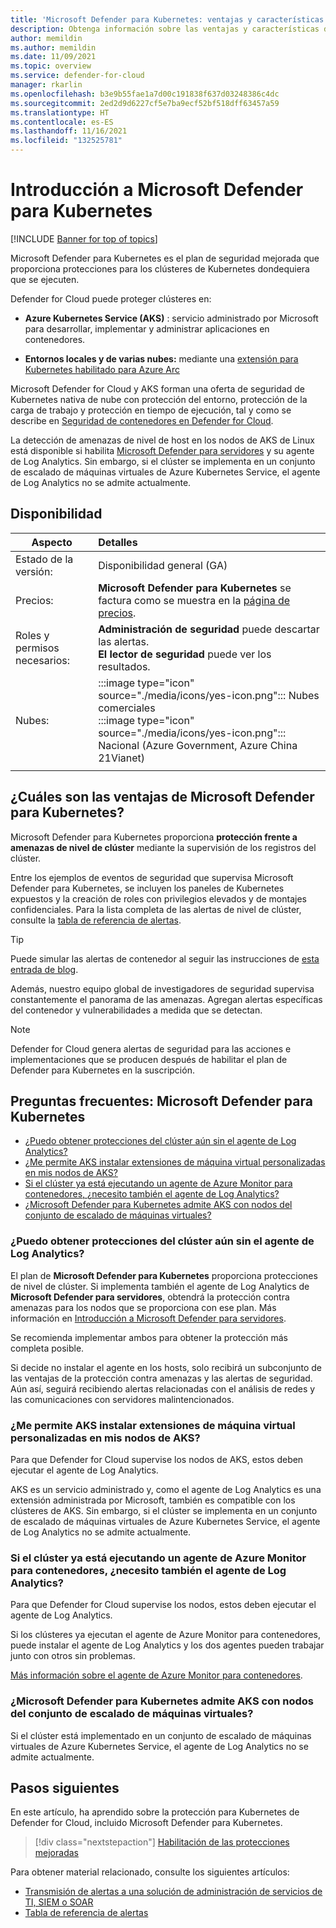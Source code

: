 ```yaml
---
title: 'Microsoft Defender para Kubernetes: ventajas y características'
description: Obtenga información sobre las ventajas y características de Microsoft Defender para Kubernetes.
author: memildin
ms.author: memildin
ms.date: 11/09/2021
ms.topic: overview
ms.service: defender-for-cloud
manager: rkarlin
ms.openlocfilehash: b3e9b55fae1a7d00c191838f637d03248386c4dc
ms.sourcegitcommit: 2ed2d9d6227cf5e7ba9ecf52bf518dff63457a59
ms.translationtype: HT
ms.contentlocale: es-ES
ms.lasthandoff: 11/16/2021
ms.locfileid: "132525781"
---
```

# <a name="introduction-to-microsoft-defender-for-kubernetes"></a>Introducción a Microsoft Defender para Kubernetes

[!INCLUDE [Banner for top of topics](./includes/banner.md)]

Microsoft Defender para Kubernetes es el plan de seguridad mejorada que proporciona protecciones para los clústeres de Kubernetes dondequiera que se ejecuten.

Defender for Cloud puede proteger clústeres en:

- **Azure Kubernetes Service (AKS)** : servicio administrado por Microsoft para desarrollar, implementar y administrar aplicaciones en contenedores.

- **Entornos locales y de varias nubes:** mediante una [extensión para Kubernetes habilitado para Azure Arc](defender-for-kubernetes-azure-arc.md)

Microsoft Defender for Cloud y AKS forman una oferta de seguridad de Kubernetes nativa de nube con protección del entorno, protección de la carga de trabajo y protección en tiempo de ejecución, tal y como se describe en [Seguridad de contenedores en Defender for Cloud](container-security.md).

La detección de amenazas de nivel de host en los nodos de AKS de Linux está disponible si habilita [Microsoft Defender para servidores](defender-for-servers-introduction.md) y su agente de Log Analytics. Sin embargo, si el clúster se implementa en un conjunto de escalado de máquinas virtuales de Azure Kubernetes Service, el agente de Log Analytics no se admite actualmente.



## <a name="availability"></a>Disponibilidad

|Aspecto|Detalles|
|----|:----|
|Estado de la versión:|Disponibilidad general (GA)|
|Precios:|**Microsoft Defender para Kubernetes** se factura como se muestra en la [página de precios](https://azure.microsoft.com/pricing/details/security-center/).|
|Roles y permisos necesarios:|**Administración de seguridad** puede descartar las alertas.<br>**El lector de seguridad** puede ver los resultados.|
|Nubes:|:::image type="icon" source="./media/icons/yes-icon.png"::: Nubes comerciales<br>:::image type="icon" source="./media/icons/yes-icon.png"::: Nacional (Azure Government, Azure China 21Vianet)|
|||

## <a name="what-are-the-benefits-of-microsoft-defender-for-kubernetes"></a>¿Cuáles son las ventajas de Microsoft Defender para Kubernetes?

Microsoft Defender para Kubernetes proporciona **protección frente a amenazas de nivel de clúster** mediante la supervisión de los registros del clúster.

Entre los ejemplos de eventos de seguridad que supervisa Microsoft Defender para Kubernetes, se incluyen los paneles de Kubernetes expuestos y la creación de roles con privilegios elevados y de montajes confidenciales. Para la lista completa de las alertas de nivel de clúster, consulte la [tabla de referencia de alertas](alerts-reference.md#alerts-k8scluster).

> [!TIP]
> Puede simular las alertas de contenedor al seguir las instrucciones de [esta entrada de blog](https://techcommunity.microsoft.com/t5/azure-security-center/how-to-demonstrate-the-new-containers-features-in-azure-security/ba-p/1011270).

Además, nuestro equipo global de investigadores de seguridad supervisa constantemente el panorama de las amenazas. Agregan alertas específicas del contenedor y vulnerabilidades a medida que se detectan.

>[!NOTE]
> Defender for Cloud genera alertas de seguridad para las acciones e implementaciones que se producen después de habilitar el plan de Defender para Kubernetes en la suscripción.

## <a name="faq---microsoft-defender-for-kubernetes"></a>Preguntas frecuentes: Microsoft Defender para Kubernetes

- [¿Puedo obtener protecciones del clúster aún sin el agente de Log Analytics?](#can-i-still-get-cluster-protections-without-the-log-analytics-agent)
- [¿Me permite AKS instalar extensiones de máquina virtual personalizadas en mis nodos de AKS?](#does-aks-allow-me-to-install-custom-vm-extensions-on-my-aks-nodes)
- [Si el clúster ya está ejecutando un agente de Azure Monitor para contenedores, ¿necesito también el agente de Log Analytics?](#if-my-cluster-is-already-running-an-azure-monitor-for-containers-agent-do-i-need-the-log-analytics-agent-too)
- [¿Microsoft Defender para Kubernetes admite AKS con nodos del conjunto de escalado de máquinas virtuales?](#does-microsoft-defender-for-kubernetes-support-aks-with-virtual-machine-scale-set-nodes)

### <a name="can-i-still-get-cluster-protections-without-the-log-analytics-agent"></a>¿Puedo obtener protecciones del clúster aún sin el agente de Log Analytics?

El plan de **Microsoft Defender para Kubernetes** proporciona protecciones de nivel de clúster. Si implementa también el agente de Log Analytics de **Microsoft Defender para servidores**, obtendrá la protección contra amenazas para los nodos que se proporciona con ese plan. Más información en [Introducción a Microsoft Defender para servidores](defender-for-servers-introduction.md).

Se recomienda implementar ambos para obtener la protección más completa posible.

Si decide no instalar el agente en los hosts, solo recibirá un subconjunto de las ventajas de la protección contra amenazas y las alertas de seguridad. Aún así, seguirá recibiendo alertas relacionadas con el análisis de redes y las comunicaciones con servidores malintencionados.

### <a name="does-aks-allow-me-to-install-custom-vm-extensions-on-my-aks-nodes"></a>¿Me permite AKS instalar extensiones de máquina virtual personalizadas en mis nodos de AKS?

Para que Defender for Cloud supervise los nodos de AKS, estos deben ejecutar el agente de Log Analytics.

AKS es un servicio administrado y, como el agente de Log Analytics es una extensión administrada por Microsoft, también es compatible con los clústeres de AKS. Sin embargo, si el clúster se implementa en un conjunto de escalado de máquinas virtuales de Azure Kubernetes Service, el agente de Log Analytics no se admite actualmente.

### <a name="if-my-cluster-is-already-running-an-azure-monitor-for-containers-agent-do-i-need-the-log-analytics-agent-too"></a>Si el clúster ya está ejecutando un agente de Azure Monitor para contenedores, ¿necesito también el agente de Log Analytics?

Para que Defender for Cloud supervise los nodos, estos deben ejecutar el agente de Log Analytics.

Si los clústeres ya ejecutan el agente de Azure Monitor para contenedores, puede instalar el agente de Log Analytics y los dos agentes pueden trabajar junto con otros sin problemas.

[Más información sobre el agente de Azure Monitor para contenedores](../azure-monitor/containers/container-insights-manage-agent.md).

### <a name="does-microsoft-defender-for-kubernetes-support-aks-with-virtual-machine-scale-set-nodes"></a>¿Microsoft Defender para Kubernetes admite AKS con nodos del conjunto de escalado de máquinas virtuales?

Si el clúster está implementado en un conjunto de escalado de máquinas virtuales de Azure Kubernetes Service, el agente de Log Analytics no se admite actualmente.

## <a name="next-steps"></a>Pasos siguientes

En este artículo, ha aprendido sobre la protección para Kubernetes de Defender for Cloud, incluido Microsoft Defender para Kubernetes.

> [!div class="nextstepaction"]
> [Habilitación de las protecciones mejoradas](enable-enhanced-security.md)

Para obtener material relacionado, consulte los siguientes artículos:

- [Transmisión de alertas a una solución de administración de servicios de TI, SIEM o SOAR](export-to-siem.md)
- [Tabla de referencia de alertas](alerts-reference.md)
